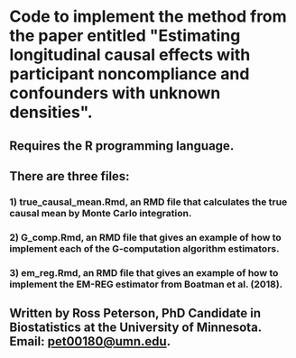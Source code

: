 # Code to implement the method from the paper entitled "Estimating longitudinal causal effects with participant noncompliance and confounders with unknown densities".

## Requires the R programming language.

## There are three files:
### 1) true_causal_mean.Rmd, an RMD file that calculates the true causal mean by Monte Carlo integration.
### 2) G_comp.Rmd, an RMD file that gives an example of how to implement each of the G-computation algorithm estimators.
### 3) em_reg.Rmd, an RMD file that gives an example of how to implement the EM-REG estimator from Boatman et al. (2018).

## Written by Ross Peterson, PhD Candidate in Biostatistics at the University of Minnesota. Email: pet00180@umn.edu.